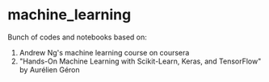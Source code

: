 # machine_learning

Bunch of codes and notebooks based on:

1. Andrew Ng's machine learning course on coursera
2. "Hands-On Machine Learning with Scikit-Learn, Keras, and TensorFlow" by Aurélien Géron

